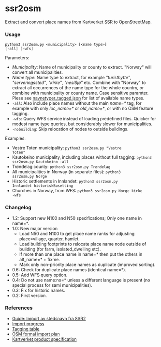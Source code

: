 # ssr2osm
Extract and convert place names from Kartverket SSR to OpenStreetMap.

### Usage

<code>python3 ssr2osm.py \<municipality\> [\<name type\>] [-all] [-wfs]</code>

Parameters:
  * _Municipality_: Name of municipality or county to extract. "Norway" will convert all municipalities.
  * _Name type_: Name type to extract, for example _"turisthytte"_, _"serveringssted"_, _"kirke"_, _"nesISjø"_ etc. Combine with "Norway" to extract all occurrences of the name type for the whole country, or combine with municipality or county name. Case sensitive paramter. Plese see [navnetyper_tagged.json](https://github.com/NKAmapper/ssr2osm/blob/main/navnetyper_tagged.json) for list of available name types.
  * <code>-all</code>: Also include place names without the main _name=*_ tag, for example with only _loc_name=*_ or _old_name=*_, or with no OSM feature tagging.
  * <code>-wfs</code>: Query WFS service instead of loading predefined files. Quicker for modest name type queries, but considerably slower for municipalities.
  * <code>-nobuilding</code>: Skip relocation of nodes to outside buildings.

Examples:
 * Vestre Toten municipality: <code>python3 ssr2osm.py "Vestre Toten"</code>
 * Kautokeino municipality, including places without full tagging: <code>python3 ssr2osm.py Kautokeino -all</code>
 * Trøndelag county: <code>python3 ssr2osm.py Trøndelag</code>
 * All municipalities in Norway (in separate files): <code>python3 ssr2osm.py Norge</code>
 * Historic settlements in Innlandet: <code>python3 ssr2osm.py Innlandet historiskBosetting</code>
 * Churches in Norway, from WFS: <code>python3 ssr2osm.py Norge kirke -wfs</code>
 
### Changelog

* 1.2: Support new N100 and N50 specifications; Only one name in name=*.
* 1.0: New major version
  - Load N50 and N100 to get place name ranks for adjusting place=village, quarter, hamlet.
  - Load building footprints to relocate place name node outside of building (for farm, isolated_dwelling etc).
  - If more than one place name in name=* then put the others in alt_name=* + fixme.
  - Mark only non-priority place names as duplicate (improved sorting).
* 0.6: Check for duplicate place names (identical name=*).
* 0.5: Add WFS query option.
* 0.4: Do not use name:no=* unless a different language is present (no special process for sami municipalities).
* 0.3: Fix for historic names.
* 0.2: First version.

### References
  
* [Guide: Import av stedsnavn fra SSR2](https://wiki.openstreetmap.org/wiki/No:Import_av_stedsnavn_fra_SSR2)
* [Import progress](https://osmno.github.io/progress-visualizer/?project=ssr)
* [Tagging table](https://drive.google.com/file/d/1krf8NESSyyObpcV8TPUHInUCYiepZ6-m/view)
* [OSM formal import plan](https://wiki.openstreetmap.org/wiki/Import/Catalogue/Central_place_name_register_import_(Norway))
* [Kartverket product specification](https://register.geonorge.no/data/documents/Produktspesifikasjoner_stedsnavn-for-vanlig-bruk_v3_produktspesifikasjon-kartverket-stedsnavn-20181115_.pdf)
